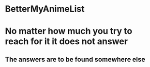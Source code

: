 # BetterMyAnimeList

# No matter how much you try to reach for it it does not answer

## The answers are to be found somewhere else
